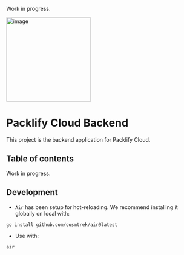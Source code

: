 Work in progress.

<img width="223" alt="image" src="https://github.com/shopinpack/packlify-cloud-backend/assets/19575942/4247a53c-858e-40aa-a276-d4cb97fe62d5">

# Packlify Cloud Backend
This project is the backend application for Packlify Cloud.

## Table of contents
Work in progress.

## Development
- `Air` has been setup for hot-reloading. We recommend installing it globally on local with:
```bash
go install github.com/cosmtrek/air@latest
```
- Use with:
```bash
air
```
